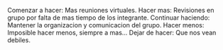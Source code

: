 Comenzar a hacer: Mas reuniones virtuales.
Hacer mas: Revisiones en grupo por falta de mas tiempo de los integrante.
Continuar haciendo: Mantener la organizacion y comunicacion del grupo.
Hacer menos: Imposible hacer menos, siempre a mas...
Dejar de hacer: Que nos vean debiles. 